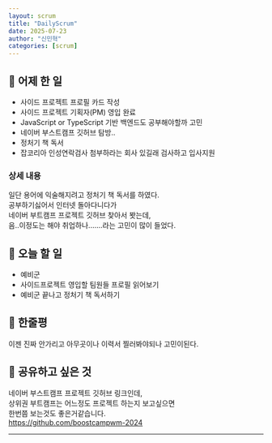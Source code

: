 ```yaml
---
layout: scrum
title: "DailyScrum"
date: 2025-07-23
author: "신민혁"
categories: [scrum]
---
```


## 📝 어제 한 일
- 사이드 프로젝트 프로필 카드 작성
- 사이드 프로젝트 기획자(PM) 영입 완료
- JavaScript or TypeScript 기반 백엔드도 공부해야할까 고민
- 네이버 부스트캠프 깃허브 탐방..
- 정처기 책 독서
- 잡코리아 인성연락검사 첨부하라는 회사 있길래 검사하고 입사지원

### 상세 내용
일단 용어에 익술해지려고 정처기 책 독서를 하였다.  
공부하기싫어서 인터넷 돌아다니다가  
네이버 부트캠프 프로젝트 깃허브 찾아서 봣는데,  
음..이정도는 해야 취업하나.......라는 고민이 많이 들었다.


## 🎯 오늘 할 일
- 예비군
- 사이드프로젝트 영입할 팀원들 프로필 읽어보기
- 예비군 끝나고 정처기 책 독서하기

## 💭 한줄평
이젠 진짜 안가리고 아무곳이나 이력서 찔러봐야되나 고민이된다.

## 🔗 공유하고 싶은 것
네이버 부스트캠프 프로젝트 깃허브 링크인데,  
상위권 부트캠프는 어느정도 프로젝트 하는지 보고싶으면  
한번쯤 보는것도 좋은거같습니다.  
https://github.com/boostcampwm-2024

---